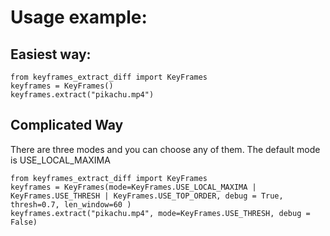 # Usage example:

## Easiest way:
```
from keyframes_extract_diff import KeyFrames
keyframes = KeyFrames() 
keyframes.extract("pikachu.mp4") 
```

## Complicated Way
There are three modes and you can choose any of them. The default mode is USE_LOCAL_MAXIMA
```
from keyframes_extract_diff import KeyFrames
keyframes = KeyFrames(mode=KeyFrames.USE_LOCAL_MAXIMA | KeyFrames.USE_THRESH | KeyFrames.USE_TOP_ORDER, debug = True, thresh=0.7, len_window=60 )
keyframes.extract("pikachu.mp4", mode=KeyFrames.USE_THRESH, debug = False)
```
